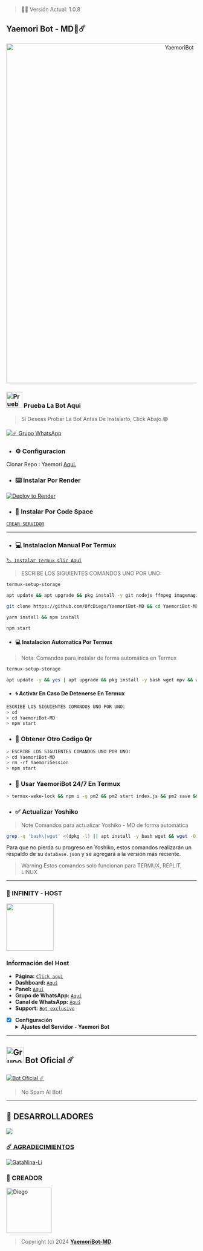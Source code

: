 > 🚀🌸 Versión Actual: 1.0.8

## Yaemori Bot - MD🌸☄️

<p align="center">
<img src= "https://qu.ax/EKkm.jpg" alt="YaemoriBot" width="900"/>
</p>

### <img src="https://i.pinimg.com/originals/19/80/6e/19806e91932e6054965fc83b85241270.gif" alt="Prueba La Bot Aqui" width="42" height="42"> Prueba La Bot Aqui

> Si Deseas Probar La Bot Antes De Instalarlo, Click Abajo.🟢

<a href="https://chat.whatsapp.com/Em1J2VaglHc1fe26YtBDCS"><img alt="☄️ Grupo WhatsApp" src="https://img.shields.io/badge/Grupo-YaemoriBot-FF00FF?style=for-the-badge&logo=whatsapp&logoColor=white"/></a>


- ### ⚙️ Configuracion
 Clonar Repo : Yaemori [Aqui.](https://github.com/OfcDiego/YaemoriBot-MD/fork)


- ###  ⌨️ Instalar Por Render

[![Deploy to Render](https://render.com/images/deploy-to-render-button.svg)](https://dashboard.render.com/blueprint/new?repo=https%3A%2F%2Fgithub.com%2OfcDiego%YaemoriBot-MD) 

- ### 📱 Instalar Por Code Space

[`CREAR SERVIDOR`](https://github.com/codespaces/new?skip_quickstart=true&machine=basicLinux32gb&repo=738341999&ref=master&geo=UsEast)
***

- ### 💻 Instalacion Manual Por Termux

[`🏷 Instalar Termux Clic Aqui`](https://www.mediafire.com/file/3hsvi3xkpq3a64o/termux_118.apk/file)

> ESCRIBE LOS SIGUIENTES COMANDOS UNO POR UNO:

```bash
termux-setup-storage
```
```bash
apt update && apt upgrade && pkg install -y git nodejs ffmpeg imagemagick yarn
```
```bash
git clone https://github.com/OfcDiego/YaemoriBot-MD && cd YaemoriBot-MD
```
```bash
yarn install && npm install
```
```bash
npm start
```

- #### 💻 Instalacion Automatica Por Termux

> Nota: Comandos para instalar de forma automática en Termux

```bash
termux-setup-storage
```
```bash
apt update -y && yes | apt upgrade && pkg install -y bash wget mpv && wget -O - https://raw.githubusercontent.com/OfcDiego/YaemoriBot-MD/master/bot.sh | bash
```

- #### 🌀 Activar En Caso De Detenerse En Termux
```bash
ESCRIBE LOS SIGUIENTES COMANDOS UNO POR UNO:
> cd 
> cd YaemoriBot-MD
> npm start
```

- ### 🌻 Obtener Otro Codigo Qr 
```bash
> ESCRIBE LOS SIGUIENTES COMANDOS UNO POR UNO:
> cd YaemoriBot-MD
> rm -rf YaemoriSession
> npm start
```

- ### 🚀 Usar YaemoriBot 24/7 En Termux 
```bash
> termux-wake-lock && npm i -g pm2 && pm2 start index.js && pm2 save && pm2 logs 
``` 
- ### ✅️ Actualizar Yoshiko 
> Note Comandos para actualizar Yoshiko - MD de forma automática
```bash
grep -q 'bash\|wget' <(dpkg -l) || apt install -y bash wget && wget -O - https://raw.githubusercontent.com/Diego-YL-177/YaeromiBot-MD/master/update.sh | bash
```
Para que no pierda su progreso en Yoshiko, estos comandos realizarán un respaldo de su `database.json` y se agregará a la versión más reciente.

> Warning Estos comandos solo funcionan para TERMUX, REPLIT, LINUX

***


### 🚩 INFINITY - HOST
<a href="https://dashboard.infinitywa.xyz"><img src="https://qu.ax/TPhh.jpg" height="125px"></a>
### Información del Host

- **Página:** [`Click aqui`](https://dashboard.infinitywa.xyz)
- **Dashboard:** [`Aquí`](https://dashboard.infinitywa.xyz)
- **Panel:** [`Aquí`](https://live.panel-infinitywa.store)
- **Grupo de WhatsApp:** [`Aquí`](https://chat.whatsapp.com/GQ82mPnSYnm0XL2hLPk7FV)
- **Canal de WhatsApp:** [`Aquí`](https://whatsapp.com/channel/0029Va4QjH7DeON0ePwzjS1A)
- **Support:** [`Bot exclusivo`](https://wa.me/message/FETBF7YBO37CG1)

- [x] **Configuración** <details><summary>**Ajustes del Servidor - Yaemori Bot**</summary><img src="https://telegra.ph/file/663a591855de5bd01b7ae.jpg"></details>

***

## <img src="https://static.wikia.nocookie.net/nyancat/images/d/d3/Nyan-cat.gif/revision/latest/scale-to-width-down/400?cb=20131231222500&path-prefix=es" alt="Grupo" width="45" height="43"> Bot Oficial ☄️

<a href="https://wa.me/573218139672?text=!menu"><img alt="Bot Oficial ☄️" src="https://img.shields.io/badge/Bot - Oficial-00FFFF?style=for-the-badge&logo=whatsapp&logoColor=white"/></a>

> No Spam Al Bot!
---------

## 🌟 DESARROLLADORES
<a href="https://github.com/OfcDiego/YaemoriBot-MD/graphs/contributors">
<img src="https://contrib.rocks/image?repo=OfcDiego/YaemoriBot-MD"
</a>

### ☄️ AGRADECIMIENTOS
[![GataNina-Li](https://github.com/GataNina-Li.png?size=100)](https://github.com/GataNina-Li) 

### 👑 CREADOR 
<a
href="https://github.com/OfcDiego"><img src="https://github.com/OfcDiego.png" width="120" height="120" alt="Diego"/></a>
> Copyright (c) 2024 **[YaemoriBot-MD](https://github.com/OfcDiego/YaemoriBot-MD)**.
